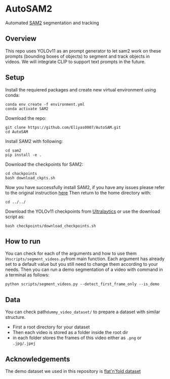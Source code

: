 # AutoSAM2
Automated [SAM2](https://github.com/facebookresearch/sam2) segmentation and tracking

## Overview
This repo uses YOLOv11 as an prompt generator to let sam2 work on these prompts (bounding boxes of objects) to segment and track objects in videos. We will integrate CLIP to support text prompts in the future.

## Setup
Install the requiered packages and create new virtual environment using conda:
```
conda env create -f environment.yml
conda activate SAM2
```
Download the repo:
```
git clone https://github.com/Eliyas0007/AutoSAM.git
cd AutoSAM
```

Install SAM2 with following:
```
cd sam2
pip install -e .
```
Download the checkpoints for SAM2:
```
cd chackpoints
bash download_ckpts.sh
```
Now you have successfully install SAM2, if you have any issues please refer to the original instruction [here](https://github.com/facebookresearch/sam2) Then return to the home directory with:
```
cd ../../
```

Download the YOLOv11 checkpoints from [Ultralaytics](https://github.com/ultralytics/ultralytics) or use the download script as:
```
bash checkpoints/download_checkpoints.sh
```

## How to run
You can check for each of the arguments and how to use them in```scripts/segment_videos.py```from main function. Each argument has already set to a default value but you still need to change them according to your needs. Then you can run a demo segmentation of a video with command in a terminal as follows:
```
python scripts/segment_videos.py --detect_first_frame_only --is_demo
```

## Data
You can check path```dummy_video_dataset/``` to prepare a dataset with similar structure.
- First a root directory for your dataset
- Then each video is stored as a folder inside the root dir
- in each folder stores the frames of this video either as ```.png``` or ```.jpg/.jpej```

## Acknowledgements
The demo dataset we used in this repository is [flat'n'fold dataset](https://arxiv.org/abs/2409.18297)



